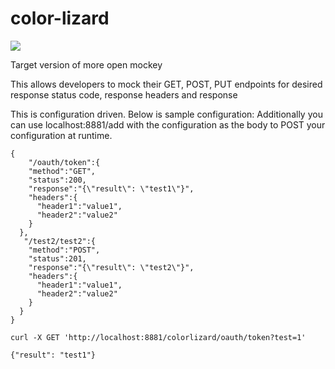 # color-lizard

![](https://i.pinimg.com/originals/db/1c/10/db1c10086897ec6bed7ef20d8480fca8.jpg)

Target version of more open mockey

This allows developers to mock their GET, POST, PUT endpoints for desired response status code, response headers and response

This is configuration driven. Below is sample configuration:
Additionally you can use localhost:8881/add with the configuration as the body to POST your configuration at runtime.


```
{
    "/oauth/token":{
    "method":"GET",
    "status":200,
    "response":"{\"result\": \"test1\"}",
    "headers":{
      "header1":"value1",
      "header2":"value2"
    }
  },
   "/test2/test2":{
    "method":"POST",
    "status":201,
    "response":"{\"result\": \"test2\"}",
    "headers":{
      "header1":"value1",
      "header2":"value2"
    }
  }
}
```

```
curl -X GET 'http://localhost:8881/colorlizard/oauth/token?test=1'

{"result": "test1"}
```
